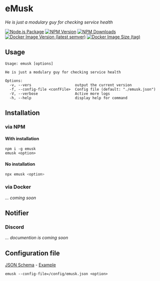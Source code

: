 # eMusk
_He is just a modulary guy for checking service health_

[![Node.js Package](https://github.com/j-catania/emusk/actions/workflows/build-release.yml/badge.svg)](https://github.com/j-catania/emusk/actions/workflows/build-release.yml)
[![NPM Version](https://img.shields.io/npm/v/emusk.svg)](https://npmjs.org/package/emusk)
[![NPM Downloads](https://img.shields.io/npm/dm/emusk.svg)](https://npmjs.org/package/emusk)
[![Docker Image Version (latest semver)](https://img.shields.io/docker/v/juuu/emusk?logo=docker)](https://hub.docker.com/r/juuu/emusk)
[![Docker Image Size (tag)](https://img.shields.io/docker/image-size/juuu/emusk/latest?logo=docker)](https://hub.docker.com/r/juuu/emusk)

## Usage
```shell
Usage: emusk [options]

He is just a modulary guy for checking service health

Options:
  -v, --vers                    output the current version
  -f, --config-file <confFile>  Config file (default: "./emusk.json")
  -V, --verbose                 Active more logs
  -h, --help                    display help for command
```

## Installation
### via NPM
#### With installation
```shell
npm i -g emusk
emusk <option>
```
#### No installation
```sh
npx emusk <option>
```
### via Docker
_... coming soon_

## Notifier
### Discord
_... documention is coming soon_


## Configuration file
[JSON Schema](emusk.schema.json) - [Example](emusk.example.json)
```
emusk --config-file=/config/emusk.json <option>
```
